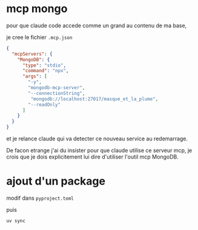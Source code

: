 # mcp mongo

pour que claude code accede comme un grand au contenu de ma base,

je cree le fichier `.mcp.json`

```json
{
  "mcpServers": {
    "MongoDB": {
      "type": "stdio",
      "command": "npx",
      "args": [
        "-y",
        "mongodb-mcp-server",
        "--connectionString",
         "mongodb://localhost:27017/masque_et_la_plume",
        "--readOnly"
      ]
    }
  }
}
```

et je relance claude qui va detecter ce nouveau service au redemarrage.

De facon etrange j'ai du insister pour que claude utilise ce serveur mcp, je crois que je dois explicitement lui dire d'utiliser l'outil mcp MongoDB.

# ajout d'un package

modif dans `pyproject.toml`

puis

```bash
uv sync
```
